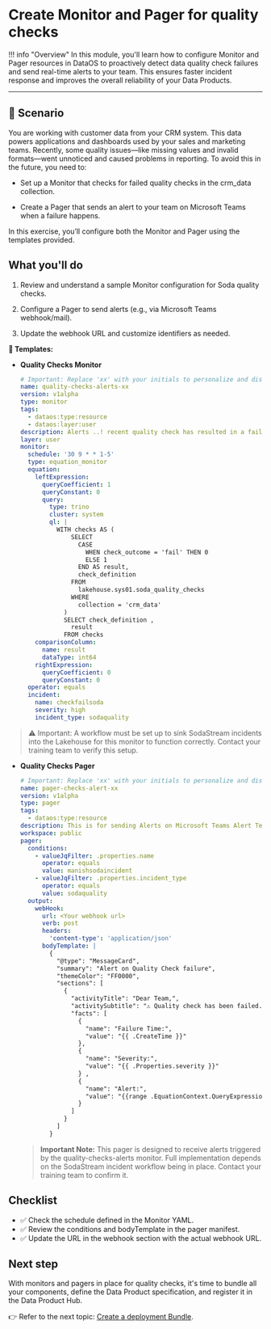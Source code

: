 # Create Monitor and Pager for quality checks 

!!! info "Overview"
    In this module, you'll learn how to configure Monitor and Pager resources in DataOS to proactively detect data quality check failures and send real-time alerts to your team. This ensures faster incident response and improves the overall reliability of your Data Products.

---

## 📘 Scenario

You are working with customer data from your CRM system. This data powers applications and dashboards used by your sales and marketing teams. Recently, some quality issues—like missing values and invalid formats—went unnoticed and caused problems in reporting. To avoid this in the future, you need to:

- Set up a Monitor that checks for failed quality checks in the crm_data collection.

- Create a Pager that sends an alert to your team on Microsoft Teams when a failure happens.

In this exercise, you’ll configure both the Monitor and Pager using the templates provided. 

## What you'll do

1. Review and understand a sample Monitor configuration for Soda quality checks.

2. Configure a Pager to send alerts (e.g., via Microsoft Teams webhook/mail).

3. Update the webhook URL and customize identifiers as needed.

**📜 Templates:**

- **Quality Checks Monitor**
    
    ```yaml
    # Important: Replace 'xx' with your initials to personalize and distinguish the resource you’ve created.
    name: quality-checks-alerts-xx
    version: v1alpha
    type: monitor
    tags:
      - dataos:type:resource
      - dataos:layer:user
    description: Alerts ..! recent quality check has resulted in a failure due to a mbiguities found in the data. It appears there are inconsistencies or inaccu racies that require your immediate attention. To ensure the integrity and re liability of the data,Your prompt action in addressing these discrepancies will greatly assist us in maintaining the highest standards of quality.
    layer: user
    monitor:
      schedule: '30 9 * * 1-5'
      type: equation_monitor
      equation:
        leftExpression:
          queryCoefficient: 1
          queryConstant: 0
          query:
            type: trino
            cluster: system
            ql: |
              WITH checks AS (
                  SELECT
                    CASE
                      WHEN check_outcome = 'fail' THEN 0
                      ELSE 1
                    END AS result,
                    check_definition
                  FROM
                    lakehouse.sys01.soda_quality_checks
                  WHERE
                    collection = 'crm_data'
                )
                SELECT check_definition ,
                  result
                FROM checks
        comparisonColumn:
          name: result
          dataType: int64
        rightExpression:
          queryCoefficient: 0
          queryConstant: 0
      operator: equals
      incident:
        name: checkfailsoda
        severity: high
        incident_type: sodaquality
    
    ```
> ⚠️ Important: A workflow must be set up to sink SodaStream incidents into the Lakehouse for this monitor to function correctly. Contact your training team to verify this setup.
    
- **Quality Checks Pager**
    
    ```yaml
    # Important: Replace 'xx' with your initials to personalize and distinguish the resource you’ve created.
    name: pager-checks-alert-xx
    version: v1alpha
    type: pager
    tags:
      - dataos:type:resource
    description: This is for sending Alerts on Microsoft Teams Alert Test chan nel
    workspace: public
    pager:
      conditions:
        - valueJqFilter: .properties.name
          operator: equals
          value: manishsodaincident
        - valueJqFilter: .properties.incident_type
          operator: equals
          value: sodaquality
      output:
        webHook:
          url: <Your webhook url>
          verb: post
          headers:
            'content-type': 'application/json'
          bodyTemplate: |
            {
              "@type": "MessageCard",
              "summary": "Alert on Quality Check failure",
              "themeColor": "FF0000",
              "sections": [
                {
                  "activityTitle": "Dear Team,",
                  "activitySubtitle": "⚠ Quality check has been failed. Please revi ew this.",
                  "facts": [
                    {
                      "name": "Failure Time:",
                      "value": "{{ .CreateTime }}"
                    },
                    {
                      "name": "Severity:",
                      "value": "{{ .Properties.severity }}"
                    } ,
                    {
                      "name": "Alert:",
                      "value": "{{range .EquationContext.QueryExpressions}}{{range .LeftRow.ContextColumns}}{{if eq .Name \"check_definition\"}} {{.Value}}, {{end}}{{end}}{{end}}"
                    }
                  ]
                }
              ]
            }
    
    ```
    
    > **Important Note:** This pager is designed to receive alerts triggered by the quality-checks-alerts monitor. Full implementation depends on the SodaStream incident workflow being in place. Contact your training team to confirm it.
    >

## Checklist

- ✅  Check the schedule defined in the Monitor YAML.
- ✅  Review the conditions and bodyTemplate in the pager manifest.
- ✅  Update the URL in the webhook section with the actual webhook URL.

## Next step

With monitors and pagers in place for quality checks, it's time to bundle all your components, define the Data Product specification, and register it in the Data Product Hub.

👉 Refer to the next topic: [Create a deployment Bundle](/learn/dp_foundations1_learn_track/create_bundle/).